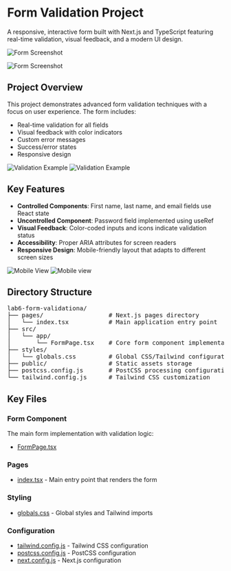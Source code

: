 # Form Validation Project

A responsive, interactive form built with Next.js and TypeScript featuring real-time validation, visual feedback, and a modern UI design.

![Form Screenshot](image/Screenshot1.png)

![Form Screenshot](Image/Screenshot1.png)

## Project Overview

This project demonstrates advanced form validation techniques with a focus on user experience. The form includes:

- Real-time validation for all fields
- Visual feedback with color indicators
- Custom error messages
- Success/error states
- Responsive design

![Validation Example](image/Screenshot2.png)
![Validation Example](Image/Screenshot2.png)

## Key Features

- **Controlled Components**: First name, last name, and email fields use React state
- **Uncontrolled Component**: Password field implemented using useRef
- **Visual Feedback**: Color-coded inputs and icons indicate validation status
- **Accessibility**: Proper ARIA attributes for screen readers
- **Responsive Design**: Mobile-friendly layout that adapts to different screen sizes

![Mobile View](image/Screenshot3.png)
![Mobile view](Image/Screenshot3.png)

## Directory Structure
<pre>
lab6-form-validationa/
├── pages/                  # Next.js pages directory
│   └── index.tsx           # Main application entry point
├── src/
│   └── app/
│       └── FormPage.tsx    # Core form component implementation
├── styles/
│   └── globals.css         # Global CSS/Tailwind configuration
├── public/                 # Static assets storage
├── postcss.config.js       # PostCSS processing configuration
└── tailwind.config.js      # Tailwind CSS customization
</pre>




## Key Files

### Form Component

The main form implementation with validation logic:

- [FormPage.tsx](https://github.com/yourusername/lab6-form-validationa/blob/main/src/app/FormPage.tsx)

### Pages

- [index.tsx](https://github.com/yourusername/lab6-form-validationa/blob/main/pages/index.tsx) - Main entry point that renders the form

### Styling

- [globals.css](https://github.com/yourusername/lab6-form-validationa/blob/main/styles/globals.css) - Global styles and Tailwind imports

### Configuration

- [tailwind.config.js](https://github.com/yourusername/lab6-form-validationa/blob/main/tailwind.config.js) - Tailwind CSS configuration
- [postcss.config.js](https://github.com/yourusername/lab6-form-validationa/blob/main/postcss.config.js) - PostCSS configuration
- [next.config.js](https://github.com/yourusername/lab6-form-validationa/blob/main/next.config.js) - Next.js configuration


